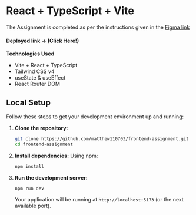 # React + TypeScript + Vite
The Assignment is completed as per the instructions given in the [Figma link](https://www.figma.com/design/R3cd8OdWn3unrODhY2j3Iy/Front-End-Coding-Test?node-id=111-20&t=LG07qhPd2GSizPMP-0)

#### Deployed link -> (Click Here!)

**Technologies Used**
- Vite + React + TypeScript
- Tailwind CSS v4
- useState & useEffect
- React Router DOM

## Local Setup

Follow these steps to get your development environment up and running:

1.  **Clone the repository:**

    ```bash
    git clone https://github.com/matthew110703/frontend-assignment.git
    cd frontend-assignment
    ```

2.  **Install dependencies:**
    Using npm:

    ```bash
    npm install
    ```

3.  **Run the development server:**

    ```bash
    npm run dev
    ```

    Your application will be running at `http://localhost:5173` (or the next available port).

